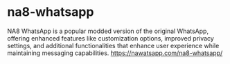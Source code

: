 # na8-whatsapp
NA8 WhatsApp is a popular modded version of the original WhatsApp, offering enhanced features like customization options, improved privacy settings, and additional functionalities that enhance user experience while maintaining messaging capabilities. https://nawatsapp.com/na8-whatsapp/
